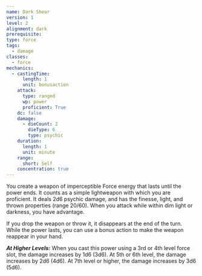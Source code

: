 ```yaml
---
name: Dark Shear
version: 1
level: 2
alignment: dark
prerequisite: 
type: force
tags:
  - damage
classes:
  - force
mechanics:
  - castingTime:
      length: 1
      unit: bonusaction
    attack:
      type: ranged
      wp: power
      proficient: True
    dc: false
    damage:
      - dieCount: 2
        dieType: 6
        type: psychic
    duration:
      length: 1
      unit: minute
    range:
      short: Self
    concentration: true
---
```

You create a weapon of imperceptible Force energy that lasts until the power ends. It counts as a simple lightweapon with which you are proficient. It deals 2d6 psychic damage, and has the finesse, light, and thrown properties (range 20/60). When you attack while within dim light or darkness, you have advantage.

If you drop the weapon or throw it, it disappears at the end of the turn. While the power lasts, you can use a bonus action to make the weapon reappear in your hand.

***__At Higher Levels__:*** When you cast this power using a 3rd or 4th level force slot, the damage increases by 1d6 (3d6). At 5th or 6th level, the damage increases by 2d6 (4d6). At 7th level or higher, the damage increases by 3d6 (5d6). 
    
